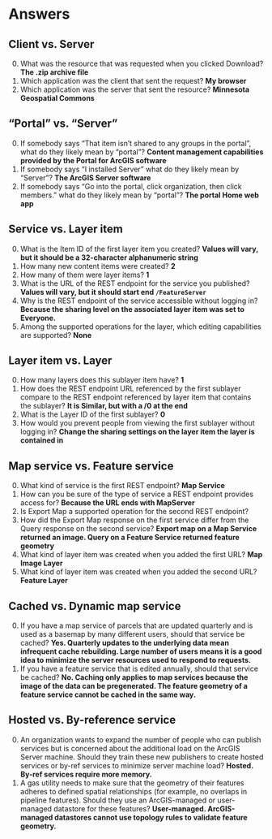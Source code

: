 # Answers

## Client vs. Server
0. What was the resource that was requested when you clicked Download? **The .zip archive file**
0. Which application was the client that sent the request? **My browser**
0. Which application was the server that sent the resource? **Minnesota Geospatial Commons**

## “Portal” vs. “Server”
0. If somebody says “That item isn’t shared to any groups in the portal”, what do they likely mean by “portal”? **Content management capabilities provided by the Portal for ArcGIS software**
0. If somebody says “I installed Server” what do they likely mean by “Server”? **The ArcGIS Server software**
0. If somebody says “Go into the portal, click organization, then click members.” what do they likely mean by “portal”? **The portal Home web app**

## Service vs. Layer item
0. What is the Item ID of the first layer item you created? **Values will vary, but it should be a 32-character alphanumeric string**
0. How many new content items were created? **2**
0. How many of them were layer items? **1**
0. What is the URL of the REST endpoint for the service you published? **Values will vary, but it should start end `/FeatureServer`**
0. Why is the REST endpoint of the service accessible without logging in? **Because the sharing level on the associated layer item was set to Everyone.**
0. Among the supported operations for the layer, which editing capabilities are supported? **None**

## Layer item vs. Layer
0. How many layers does this sublayer item have? **1**
0. How does the REST endpoint URL referenced by the first sublayer compare to the REST endpoint referenced by layer item that contains the sublayer? **It is Similar, but with a /0 at the end**
0. What is the Layer ID of the first sublayer? **0**
0. How would you prevent people from viewing the first sublayer without logging in? **Change the sharing settings on the layer item the layer is contained in**

## Map service vs. Feature service
0. What kind of service is the first REST endpoint? **Map Service**
0. How can you be sure of the type of service a REST endpoint provides access for? **Because the URL ends with MapServer**
0. Is Export Map a supported operation for the second REST endpoint?
0. How did the Export Map response on the first service differ from the Query response on the second service? **Export map on a Map Service returned an image. Query on a Feature Service returned feature geometry**
0. What kind of layer item was created when you added the first URL? **Map Image Layer**
0. What kind of layer item was created when you added the second URL? **Feature Layer**


## Cached vs. Dynamic map service
0. If you have a map service of parcels that are updated quarterly and is used as a basemap by many different users, should that service be cached? **Yes. Quarterly updates to the underlying data mean infrequent cache rebuilding. Large number of users means it is a good idea to minimize the server resources used to respond to requests.**
0. If you have a feature service that is edited annually, should that service be cached? **No. Caching only applies to map services because the image of the data can be pregenerated. The feature geometry of a feature service cannot be cached in the same way.**

## Hosted vs. By-reference service
0. An organization wants to expand the number of people who can publish services but is concerned about the additional load on the ArcGIS Server machine. Should they train these new publishers to create hosted services or by-ref services to minimize server machine load? **Hosted. By-ref services require more memory.**
0. A gas utility needs to make sure that the geometry of their features adheres to defined spatial relationships (for example, no overlaps in pipeline features). Should they use an ArcGIS-managed or user-managed datastore for these features? **User-managed. ArcGIS-managed datastores cannot use topology rules to validate feature geometry.** 
